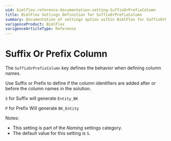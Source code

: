 ```yaml
---
uid: bimlflex-reference-documentation-setting-SuffixOrPrefixColumn
title: BimlFlex Settings Definition for SuffixOrPrefixColumn
summary: Documentation of settings option within BimlFlex for SuffixOrPrefixColumn
varigenceProduct: BimlFlex
varigenceArticleType: Reference
---
```


# Suffix Or Prefix Column

The `SuffixOrPrefixColumn` key defines the behavior when defining column names.

Use Suffix or Prefix to define if the column identifiers are added after or before the column names in the solution.

`S` for Suffix will generate `Entity_BK`

`P` for Prefix Will generate `BK_Entity`

Notes:

* This setting is part of the *Naming* settings category.
* The default value for this setting is `S`.
